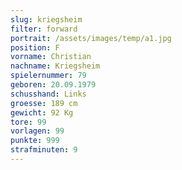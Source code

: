 ```yaml
---
slug: kriegsheim
filter: forward
portrait: /assets/images/temp/a1.jpg
position: F
vorname: Christian
nachname: Kriegsheim
spielernummer: 79
geboren: 20.09.1979
schusshand: Links
groesse: 189 cm
gewicht: 92 Kg
tore: 99
vorlagen: 99
punkte: 999
strafminuten: 9
---
```

